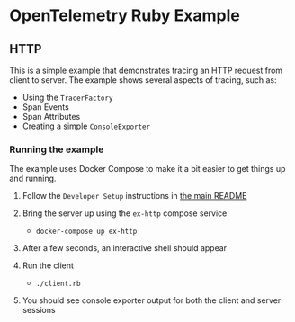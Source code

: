 # OpenTelemetry Ruby Example

## HTTP

This is a simple example that demonstrates tracing an HTTP request from client to server. The example shows several aspects of tracing, such as:

* Using the `TracerFactory`
* Span Events
* Span Attributes
* Creating a simple `ConsoleExporter`

### Running the example

The example uses Docker Compose to make it a bit easier to get things up and running.

1. Follow the `Developer Setup` instructions in [the main README](../../README.md)


1. Bring the server up using the `ex-http` compose service
    * `docker-compose up ex-http`
1. After a few seconds, an interactive shell should appear
1. Run the client
    * `./client.rb`
1. You should see console exporter output for both the client and server sessions
